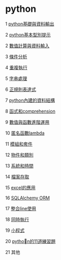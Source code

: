 # python
1 [python基礎與資料輸出](./python基礎與資料輸出)

2 [python基本型別提示](python型別提示)

2 [數值計算與資料輸入](./數值計算與資料輸入)

3 [條件分析](./條件分析)

4 [重複執行](./重複執行)

5 [字串處理](./字串處理)

6 [正規則表達式](./正規則表達式)

7 [python內建的資料結構](./python內建的資料結構)

8 [函式和comprehension](./函式和comprehension)

9 [數值與函數進階運用](./數值與函數進階運用)

10 [匿名函數lambda](./匿名函數lambda)

11 [模組和套件](./模組和套件)

12 [物件和類別](./物件和類別)

13 [系統和時間](./系統和時間)

14 [檔案存取](./檔案存取/README.ipynb)

15 [excel的應用](./處理excel)

16 [SQLAlchemy ORM](./sqlalchemy_orm)

17 [整合line使用](./line)

18 [同時執行](./Concurrency)

19 [小程式](./小程式)

20 [python的11道練習題](https://buzzorange.com/techorange/2021/03/02/11-projects-for-python-beginner/?fbclid=IwAR0KkjjOoAsQ4jWtU1uLZaC-peitpK0ukyB-R_O9k0q2gbwM6CdiEXJpKgk)

21 其他
